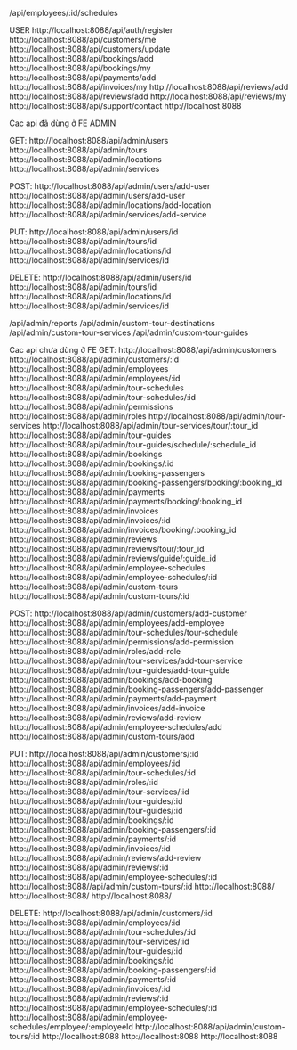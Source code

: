 /api/employees/:id/schedules

USER
http://localhost:8088/api/auth/register
http://localhost:8088/api/customers/me
http://localhost:8088/api/customers/update
http://localhost:8088/api/bookings/add
http://localhost:8088/api/bookings/my
http://localhost:8088/api/payments/add
http://localhost:8088/api/invoices/my
http://localhost:8088/api/reviews/add
http://localhost:8088/api/reviews/add
http://localhost:8088/api/reviews/my
http://localhost:8088/api/support/contact
http://localhost:8088


Cac api đã dùng ở FE
ADMIN

GET:
http://localhost:8088/api/admin/users
http://localhost:8088/api/admin/tours
http://localhost:8088/api/admin/locations
http://localhost:8088/api/admin/services


POST:
http://localhost:8088/api/admin/users/add-user
http://localhost:8088/api/admin/users/add-user
http://localhost:8088/api/admin/locations/add-location
http://localhost:8088/api/admin/services/add-service


PUT:
http://localhost:8088/api/admin/users/id
http://localhost:8088/api/admin/tours/id
http://localhost:8088/api/admin/locations/id
http://localhost:8088/api/admin/services/id


DELETE:
http://localhost:8088/api/admin/users/id
http://localhost:8088/api/admin/tours/id
http://localhost:8088/api/admin/locations/id
http://localhost:8088/api/admin/services/id





/api/admin/reports
/api/admin/custom-tour-destinations
/api/admin/custom-tour-services
/api/admin/custom-tour-guides



Cac api chưa dùng ở FE
GET:
http://localhost:8088/api/admin/customers
http://localhost:8088/api/admin/customers/:id
http://localhost:8088/api/admin/employees
http://localhost:8088/api/admin/employees/:id
http://localhost:8088/api/admin/tour-schedules
http://localhost:8088/api/admin/tour-schedules/:id
http://localhost:8088/api/admin/permissions
http://localhost:8088/api/admin/roles
http://localhost:8088/api/admin/tour-services
http://localhost:8088/api/admin/tour-services/tour/:tour_id
http://localhost:8088/api/admin/tour-guides
http://localhost:8088/api/admin/tour-guides/schedule/:schedule_id
http://localhost:8088/api/admin/bookings
http://localhost:8088/api/admin/bookings/:id
http://localhost:8088/api/admin/booking-passengers
http://localhost:8088/api/admin/booking-passengers/booking/:booking_id
http://localhost:8088/api/admin/payments
http://localhost:8088/api/admin/payments/booking/:booking_id
http://localhost:8088/api/admin/invoices
http://localhost:8088/api/admin/invoices/:id
http://localhost:8088/api/admin/invoices/booking/:booking_id
http://localhost:8088/api/admin/reviews
http://localhost:8088/api/admin/reviews/tour/:tour_id
http://localhost:8088/api/admin/reviews/guide/:guide_id
http://localhost:8088/api/admin/employee-schedules
http://localhost:8088/api/admin/employee-schedules/:id
http://localhost:8088/api/admin/custom-tours
http://localhost:8088/api/admin/custom-tours/:id
<!-- http://localhost:8088/api/admin/custom-tours -->


POST:
http://localhost:8088/api/admin/customers/add-customer
http://localhost:8088/api/admin/employees/add-employee
http://localhost:8088/api/admin/tour-schedules/tour-schedule
http://localhost:8088/api/admin/permissions/add-permission
http://localhost:8088/api/admin/roles/add-role
http://localhost:8088/api/admin/tour-services/add-tour-service
http://localhost:8088/api/admin/tour-guides/add-tour-guide
http://localhost:8088/api/admin/bookings/add-booking
http://localhost:8088/api/admin/booking-passengers/add-passenger
http://localhost:8088/api/admin/payments/add-payment
http://localhost:8088/api/admin/invoices/add-invoice
http://localhost:8088/api/admin/reviews/add-review
http://localhost:8088/api/admin/employee-schedules/add
http://localhost:8088/api/admin/custom-tours/add



PUT:
http://localhost:8088/api/admin/customers/:id
http://localhost:8088/api/admin/employees/:id
http://localhost:8088/api/admin/tour-schedules/:id
http://localhost:8088/api/admin/roles/:id
http://localhost:8088/api/admin/tour-services/:id
http://localhost:8088/api/admin/tour-guides/:id
http://localhost:8088/api/admin/tour-guides/:id
http://localhost:8088/api/admin/bookings/:id
http://localhost:8088/api/admin/booking-passengers/:id
http://localhost:8088/api/admin/payments/:id
http://localhost:8088/api/admin/invoices/:id
http://localhost:8088/api/admin/reviews/add-review
http://localhost:8088/api/admin/reviews/:id
http://localhost:8088/api/admin/employee-schedules/:id
http://localhost:8088//api/admin/custom-tours/:id
http://localhost:8088/
http://localhost:8088/
http://localhost:8088/

DELETE:
http://localhost:8088/api/admin/customers/:id
http://localhost:8088/api/admin/employees/:id
http://localhost:8088/api/admin/tour-schedules/:id
http://localhost:8088/api/admin/tour-services/:id
http://localhost:8088/api/admin/tour-guides/:id
http://localhost:8088/api/admin/bookings/:id
http://localhost:8088/api/admin/booking-passengers/:id
http://localhost:8088/api/admin/payments/:id
http://localhost:8088/api/admin/invoices/:id
http://localhost:8088/api/admin/reviews/:id
http://localhost:8088/api/admin/employee-schedules/:id
http://localhost:8088/api/admin/employee-schedules/employee/:employeeId
http://localhost:8088/api/admin/custom-tours/:id
http://localhost:8088
http://localhost:8088
http://localhost:8088
























